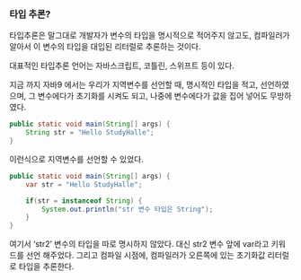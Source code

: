 ### 타입 추론?

타입추론은 말그대로 개발자가 변수의 타입을 명시적으로 적어주지 않고도, 컴파일러가 알아서 이 변수의 타입을 대입된 리터럴로 추론하는 것이다.

대표적인 타입추론 언어는 자바스크립트, 코틀린, 스위프트 등이 있다.

지금 까지 자바9 에서는 우리가 지역변수를 선언할 때, 명시적인 타입을 적고, 선언하였으며, 그 변수에다가 초기화를 시켜도 되고, 나중에 변수에다가 값을 집어 넣어도 무방하였다.

```java
public static void main(String[] args) {
    String str = "Hello StudyHalle";
}
```

이런식으로 지역변수를 선언할 수 있었다.

```java
public static void main(String[] args) {
    var str = "Hello StudyHalle";

    if(str = instanceof String) {
        System.out.println("str 변수 타입은 String");
    }
}
```

여기서 ‘str2’ 변수의 타입을 따로 명시하지 않았다. 대신 str2 변수 앞에 var라고 키워드를 선언 해주었다. 그리고 컴파일 시점에, 컴파일러가 오른쪽에 있는 초기화값 리터럴로 타입을 추론한다.
